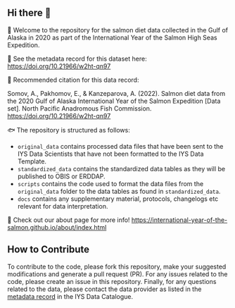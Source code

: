 ## Hi there 👋

🙋 Welcome to the repository for the salmon diet data collected in the Gulf of Alaska in 2020 as part of the International Year of the Salmon High Seas Expedition.

🤖 See the metadata record for this dataset here: https://doi.org/10.21966/w2ht-qn97

🚢 Recommended citation for this data record:

Somov, A., Pakhomov, E., & Kanzeparova, A. (2022). Salmon diet data from the 2020 Gulf of Alaska International Year of the Salmon Expedition [Data set]. North Pacific Anadromous Fish Commission. https://doi.org/10.21966/w2ht-qn97

🐟 The repository is structured as follows: 
  * `original_data` contains processed data files that have been sent to the IYS Data Scientists that have not been formatted to the IYS Data Template.
  * `standardized_data` contains the standardized data tables as they will be published to OBIS or ERDDAP. 
  * `scripts` contains the code used to format the data files from the `original_data` folder to the data tables as found in `standardized_data`.
  * `docs` contains any supplementary material, protocols, changelogs etc relevant for data interpretation.

🦐 Check out our about page for more info! https://international-year-of-the-salmon.github.io/about/index.html

## How to Contribute  

To contribute to the code, please fork this repository, make your suggested modifications and generate a pull request (PR). For any issues related to the code, please create an issue in this repository. Finally, for any questions related to the data, please contact the data provider as listed in the [metadata record](https://iys.hakai.org/dataset/ca-cioos_382a8a4b-9b9f-41b7-a394-917353e0810e) in the IYS Data Catalogue.
